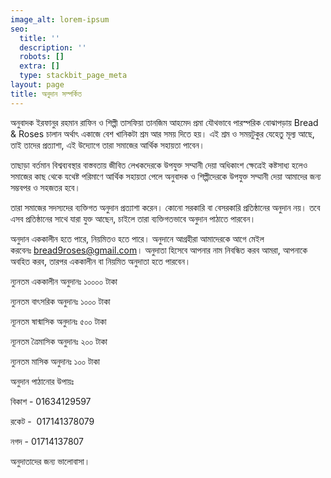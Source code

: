 ```yaml
---
image_alt: lorem-ipsum
seo:
  title: ''
  description: ''
  robots: []
  extra: []
  type: stackbit_page_meta
layout: page
title: অনুদান সম্পর্কিত
---
```

অনুবাদক ইরফানুর রহমান রাফিন ও শিল্পী তাসফিয়া তানজিম আহমেদ প্রমা যৌথভাবে পারস্পরিক বোঝাপড়ায় Bread & Roses চালান অর্থাৎ একাজে বেশ খানিকটা শ্রম আর সময় দিতে হয়। এই শ্রম ও সময়টুকুর যেহেতু মূল্য আছে, তাই তাদের প্রত্যাশা, এই উদ্যোগে তারা সমাজের আর্থিক সহায়তা পাবেন।

তাছাড়া বর্তমান বিশ্বব্যবস্থার বাস্তবতায় জীবিত লেখকদেরকে উপযুক্ত সম্মানী দেয়া অধিকাংশ ক্ষেত্রেই কষ্টসাধ্য হলেও সমাজের কাছ থেকে যথেষ্ট পরিমাণে আর্থিক সহায়তা পেলে অনুবাদক ও শিল্পীদেরকে উপযুক্ত সম্মানী দেয়া আমাদের জন্য সম্ভবপর ও সহজতর হবে।

তারা সমাজের সদস্যদের ব্যক্তিগত অনুদান প্রত্যাশা করেন। কোনো সরকারি বা বেসরকারি প্রতিষ্ঠানের অনুদান নয়। তবে এসব প্রতিষ্ঠানের সাথে যারা যুক্ত আছেন, চাইলে তারা ব্যক্তিগতভাবে অনুদান পাঠাতে পারবেন।

অনুদান এককালীন হতে পারে, নিয়মিতও হতে পারে। অনুদানে আগ্রহীরা আমাদেরকে আগে মেইল করবেনঃ <bread9roses@gmail.com>। অনুদাতা হিসেবে আপনার নাম নিবন্ধিত করব আমরা, আপনাকে অবহিত করব, তারপর এককালীন বা নিয়মিত অনুদাতা হতে পারবেন।

ন্যুনতম এককালীন অনুদানঃ ১০০০০ টাকা

ন্যুনতম বাৎসরিক অনুদানঃ ১০০০ টাকা

ন্যূনতম ষান্মাসিক অনুদানঃ ৫০০ টাকা

ন্যূনতম ত্রৈমাসিক অনুদানঃ ২০০ টাকা

ন্যুনতম মাসিক অনুদানঃ ১০০ টাকা

অনুদান পাঠানোর উপায়ঃ

বিকাশ - 01634129597

রকেট -  017141378079

নগদ - 01714137807


অনুদাতাদের জন্য ভালোবাসা।
